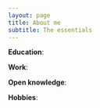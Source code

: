 ```yaml
---
layout: page
title: About me
subtitle: The essentials
---
```



**Education**: 

**Work**: 

**Open knowledge**: 

**Hobbies**: 
